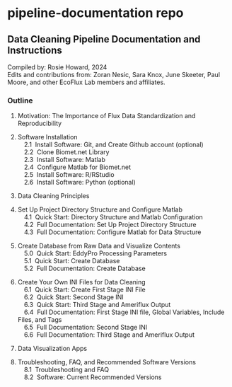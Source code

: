 # pipeline-documentation repo

## Data Cleaning Pipeline Documentation and Instructions

Compiled by: Rosie Howard, 2024\
Edits and contributions from: Zoran Nesic, Sara Knox, June Skeeter, Paul Moore, and other EcoFlux Lab members and affiliates.

### Outline

1. Motivation: The Importance of Flux Data Standardization and Reproducibility

2. Software Installation\
&emsp;2.1 &nbsp;Install Software: Git, and Create Github account (optional)\
&emsp;2.2 &nbsp;Clone Biomet.net Library\
&emsp;2.3 &nbsp;Install Software: Matlab\
&emsp;2.4 &nbsp;Configure Matlab for Biomet.net\
&emsp;2.5 &nbsp;Install Software: R/RStudio\
&emsp;2.6 &nbsp;Install Software: Python (optional)

3. Data Cleaning Principles

4. Set Up Project Directory Structure and Configure Matlab\
&emsp;4.1 &nbsp;Quick Start: Directory Structure and Matlab Configuration\
&emsp;4.2 &nbsp;Full Documentation: Set Up Project Directory Structure\
&emsp;4.3 &nbsp;Full Documentation: Configure Matlab for Data Structure

5. Create Database from Raw Data and Visualize Contents\
&emsp;5.0 &nbsp;Quick Start: EddyPro Processing Parameters\
&emsp;5.1 &nbsp;Quick Start: Create Database\
&emsp;5.2 &nbsp;Full Documentation: Create Database

6. Create Your Own INI Files for Data Cleaning\
&emsp;6.1 &nbsp;Quick Start: Create First Stage INI File\
&emsp;6.2 &nbsp;Quick Start: Second Stage INI\
&emsp;6.3 &nbsp;Quick Start: Third Stage and Ameriflux Output\
&emsp;6.4 &nbsp;Full Documentation: First Stage INI file, Global Variables, Include Files, and Tags\
&emsp;6.5 &nbsp;Full Documentation: Second Stage INI\
&emsp;6.6 &nbsp;Full Documentation: Third Stage and Ameriflux Output

7. Data Visualization Apps

8. Troubleshooting, FAQ, and Recommended Software Versions\
&emsp;8.1 &nbsp;Troubleshooting and FAQ\
&emsp;8.2 &nbsp;Software: Current Recommended Versions



